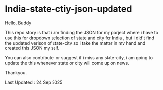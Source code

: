 # India-state-ctiy-json-updated

Hello, Buddy

This repo story is that i am finding the JSON for my porject where i have to use this for dropdown selection of state and city for India , but i did't find the updated verison of state-city so i take the matter in my hand and created this JSON my self.

You can also contribute, or suggest if i miss any state-city, i am going to update the this whenever state or city will come up on news. 

Thankyou.

Last Updated : 24 Sep 2025
